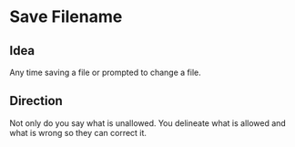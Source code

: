 
# Save Filename

## Idea

Any time saving a file or prompted to change a file.

## Direction

Not only do you say what is unallowed.
You delineate what is allowed and what is wrong so they can correct it.

